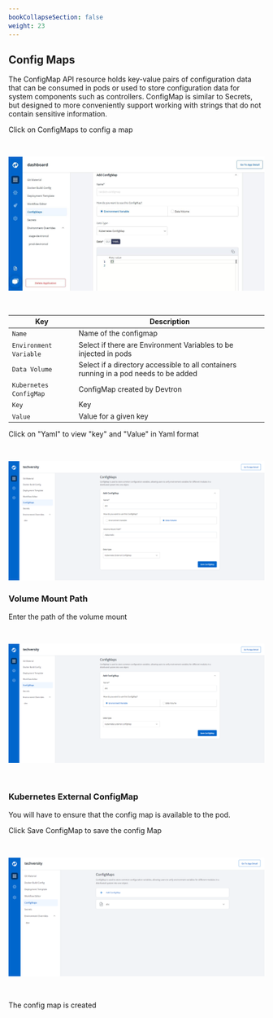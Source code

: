 ```yaml
---
bookCollapseSection: false
weight: 23
---
```



## Config Maps
The ConfigMap API resource holds key-value pairs of configuration data that can be consumed in pods or used to store configuration data for system components such as controllers. ConfigMap is similar to Secrets, but designed to more conveniently support working with strings that do not contain sensitive information.

Click on ConfigMaps to config a map

<br>

![Config Map](./add_config.JPG "Create config map")

<br>

Key  | Description
-----|-----
`Name` | Name of the configmap
`Environment Variable` | Select if there are Environment Variables to be injected in pods
`Data Volume` | Select if a directory accessible to all containers running in a pod needs to be added
`Kubernetes ConfigMap` | ConfigMap created by Devtron
`Key` | Key 
`Value` | Value for a given key

Click on "Yaml" to view "key" and "Value" in Yaml format

<br>

![Data Volume](./configvolumepath.PNG "Data Volume")

### Volume Mount Path
Enter the path of the volume mount

<br>

![External Config Map](./extconfig.PNG "External config map")

<br>

### Kubernetes External ConfigMap
You will have to ensure that the config map is available to the pod.

Click Save ConfigMap to save the config Map

<br>


![Config Map Added](./configmapadded.PNG "Config Map is added")

<br>

The config map is created


